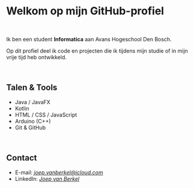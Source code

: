 
# Welkom op mijn GitHub-profiel

<br>

Ik ben een student **Informatica** aan Avans Hogeschool Den Bosch.

Op dit profiel deel ik code en projecten die ik tijdens mijn studie of in mijn vrije tijd heb ontwikkeld.

<br>

## Talen & Tools

- Java / JavaFX
- Kotlin  
- HTML / CSS / JavaScript  
- Arduino (C++)  
- Git & GitHub  

<br>

## Contact

- E-mail: *joep.vanberkel@icloud.com*  
- LinkedIn: *[Joep van Berkel](https://nl.linkedin.com/in/joep-van-berkel-b4634b210?trk=people-guest_people_search-card)*  




